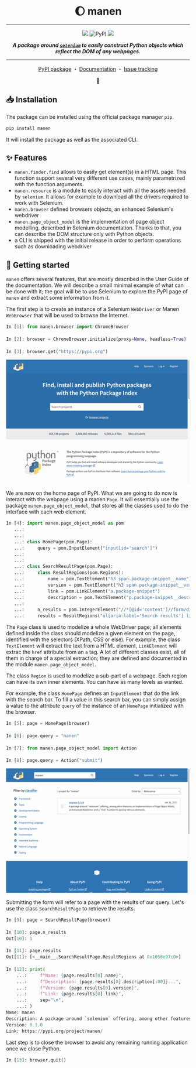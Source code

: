 <p align="center">
  <h1 align="center"> 🌔  manen</h1>
</p>

----

<p align="center">
  <img src="https://img.shields.io/badge/python-%3E=3.6-informational?style=for-the-badge&logo=python">
  <img alt="PyPI" src="https://img.shields.io/pypi/v/manen?logo=pypi&style=for-the-badge">
  <img src="https://img.shields.io/badge/status-in%20development-yellow?style=for-the-badge">
</p>

<p align="center">
  <i><b>A package around <a href="https://pypi.org/project/selenium/"><code>selenium</code></a> to easily construct Python objects which reflect the DOM of any webpages.</b></i>
</p>

----

<p align="center">
  <a href="https://pypi.org/project/manen">PyPI package</a>
  ・
  <a href="https://kodaho.github.io/manen/">Documentation</a>
  ・
  <a href="https://github.com/kodaho/manen/issues">Issue tracking</a>
</p>

<p align="center">🚧 </p>


## 📥  Installation

The package can be installed using the official package manager `pip`.

```bash
pip install manen
```

It will install the package as well as the associated CLI.


## ✨ Features

- `manen.finder.find` allows to easily get element(s) in a HTML page.
  This function support several very different use cases, mainly parametrized
  with the function arguments.
- `manen.resource` is a module to easily interact with all the assets
  needed by `selenium`. It allows for example to download all the drivers required
  to work with Selenium.
- `manen.browser` defined browsers objects, an enhanced Selenium's webdriver
- `manen.page_object_model` is the implementation of page object modelling,
  described in Selenium documentation. Thanks to that, you can describe the
  DOM structure only with Python objects.
- a CLI is shipped with the initial release in order to perform operations such
  as downloading webdriver


## 🚀 Getting started

`manen` offers several features, that are mostly described in the User Guide of the documentation.
We will describe a small minimal example of what can be done with it; the goal will be to use
Selenium to explore the PyPI page of `manen` and extract some information from it.

The first step is to create an instance of a Selenium `WebDriver` or Manen `WebBrowser` that will be
used to browse the Internet.

```python
In [1]: from manen.browser import ChromeBrowser

In [2]: browser = ChromeBrowser.initialize(proxy=None, headless=True)

In [3]: browser.get("https://pypi.org")
```

![PyPI home page](./docs/source/user_guide/screenshot_pypi_home.png)

We are now on the home page of PyPI. What we are going to do now is interact with the webpage
using a manen `Page`. It will essentially use the package `manen.page_object_model`, that
stores all the classes used to do the interface with each web element.

```python
In [4]: import manen.page_object_model as pom
   ...:
   ...:
   ...: class HomePage(pom.Page):
   ...:     query = pom.InputElement("input[id='search']")
   ...:
   ...:
   ...: class SearchResultPage(pom.Page):
   ...:     class ResultRegions(pom.Regions):
   ...:         name = pom.TextElement("h3 span.package-snippet__name")
   ...:         version = pom.TextElement("h3 span.package-snippet__version")
   ...:         link = pom.LinkElement("a.package-snippet")
   ...:         description = pom.TextElement("p.package-snippet__description")
   ...:
   ...:     n_results = pom.IntegerElement("//*[@id='content']//form/div[1]/div[1]/p/strong")
   ...:     results = ResultRegions("ul[aria-label='Search results'] li")
```

The `Page` class is used to modelize a whole WebDriver page; all elements defined inside the class
should modelize a given element on the page, identified with the selectors (XPath, CSS or else).
For example, the class `TextElement` will extract the text from a HTML element, `LinkElement` will
extrac the `href` attribute from an `a` tag. A lot of different classes exist, all of them in charge
of a special extraction; they are defined and documented in the module `manen.page_object_model`.

The class `Region` is used to modelize a sub-part of a webpage. Each region can have its own inner
elements. You can have as many levels as wanted.

For example, the class `HomePage` defines an `InputElement` that do the link with the search bar.
To fill a value in this search bar, you can simply assign a value to the attribute `query` of
the instance of an `HomePage` initialized with the browser.

```python
In [5]: page = HomePage(browser)

In [6]: page.query = "manen"

In [7]: from manen.page_object_model import Action

In [8]: page.query = Action("submit")
```

![PyPI home page](./docs/source/user_guide/screenshot_pypi_search_results.png)

Submitting the form will refer to a page with the results of our query. Let's use the class
`SearchResultPage` to retrieve the results.

```python
In [9]: page = SearchResultPage(browser)

In [10]: page.n_results
Out[10]: 1

In [11]: page.results
Out[11]: [<__main__.SearchResultPage.ResultRegions at 0x1058e97c0>]

In [12]: print(
    ...:     f"Name: {page.results[0].name}",
    ...:     f"Description: {page.results[0].description[:80]}...",
    ...:     f"Version: {page.results[0].version}",
    ...:     f"Link: {page.results[0].link}",
    ...:     sep="\n",
    ...: )
Name: manen
Description: A package around `selenium` offering, among other features, an implementation of...
Version: 0.1.0
Link: https://pypi.org/project/manen/
```

Last step is to close the browser to avoid any remaining running application once we close Python.
```python
In [13]: browser.quit()
```
